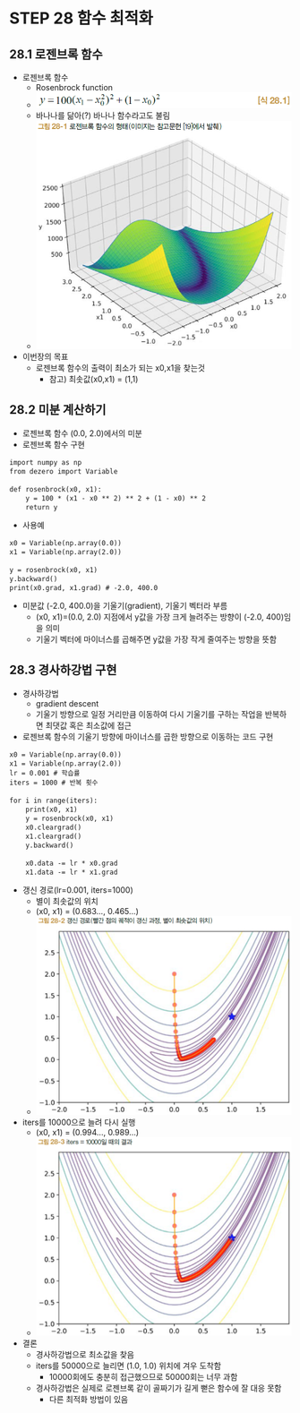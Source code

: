 # STEP 28 함수 최적화
## 28.1 로젠브록 함수
* 로젠브록 함수
  * Rosenbrock function
  * ![로젠브록](../../images/식%2028.1.png)
  * 바나나를 닮아(?) 바나나 함수라고도 불림
  * ![로젠브록](../../images/그림%2028-1.png)
* 이번장의 목표
  * 로젠브록 함수의 출력이 최소가 되는 x0,x1을 찾는것
    * 참고) 최솟값(x0,x1) = (1,1)
## 28.2 미분 계산하기
* 로젠브록 함수 (0.0, 2.0)에서의 미분
* 로젠브록 함수 구현
``` 
import numpy as np
from dezero import Variable

def rosenbrock(x0, x1):
    y = 100 * (x1 - x0 ** 2) ** 2 + (1 - x0) ** 2
    return y
```
* 사용예
``` 
x0 = Variable(np.array(0.0))
x1 = Variable(np.array(2.0))

y = rosenbrock(x0, x1)
y.backward()
print(x0.grad, x1.grad) # -2.0, 400.0
```
* 미분값 (-2.0, 400.0)을 기울기(gradient), 기울기 벡터라 부름
  * (x0, x1)=(0.0, 2.0) 지점에서 y값을 가장 크게 늘려주는 방향이 (-2.0, 400)임을 의미
  * 기울기 벡터에 마이너스를 곱해주면 y값을 가장 작게 줄여주는 방향을 뜻함
## 28.3 경사하강법 구현
* 경사하강법
  * gradient descent 
  * 기울기 방향으로 일정 거리만큼 이동하여 다시 기울기를 구하는 작업을 반복하면 최댓값 혹은 최소값에 접근
* 로젠브록 함수의 기울기 방향에 마이너스를 곱한 방향으로 이동하는 코드 구현
``` 
x0 = Variable(np.array(0.0))
x1 = Variable(np.array(2.0))
lr = 0.001 # 학습률
iters = 1000 # 반복 횟수

for i in range(iters):
    print(x0, x1)
    y = rosenbrock(x0, x1)
    x0.cleargrad()
    x1.cleargrad()
    y.backward()
    
    x0.data -= lr * x0.grad
    x1.data -= lr * x1.grad
```
* 갱신 경로(lr=0.001, iters=1000)
  * 별이 최솟값의 위치
  * (x0, x1) = (0.683..., 0.465...)
  * ![갱신 경로](../../images/그림%2028-2.png)
* iters를 10000으로 늘려 다시 실행
  * (x0, x1) = (0.994..., 0.989...) 
  * ![갱신 경로](../../images/그림%2028-3.png)
* 결론
  * 경사하강법으로 최소값을 찾음
  * iters를 50000으로 늘리면 (1.0, 1.0) 위치에 겨우 도착함
    * 10000회에도 충분히 접근했으므로 50000회는 너무 과함
  * 경사하강법은 실제로 로젠브록 같이 골짜기가 길게 뻗은 함수에 잘 대응 못함
    * 다른 최적화 방법이 있음
